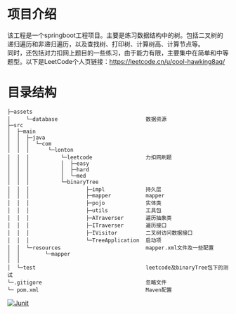 # 项目介绍

该工程是一个springboot工程项目。主要是练习数据结构中的树。包括二叉树的递归遍历和非递归遍历，以及查找树、打印树、计算树高、计算节点等。<br/>
同时，还包括对力扣网上题目的一些练习，由于能力有限，主要集中在简单和中等题型。以下是LeetCode个人页链接：<https://leetcode.cn/u/cool-hawking8aq/>
                      

# 目录结构

```          
├─assets
│     └─database                            数据资源
├─src
│  ├─main
│  │  ├─java
│  │  │  └─com
│  │  │      └─lonton
│  │  │          └─leetcode                 力扣网刷题
│  │  │          │  ├─easy
│  │  │          │  ├─hard
│  │  │          │  └─med
│  │  │          └─binaryTree
│  │  │                  ├─impl             持久层
│  │  │                  ├─mapper           mapper
│  │  │                  ├─pojo             实体类
│  │  │                  ├─utils            工具包
│  │  │                  ├─ATraverser       遍历抽象类
│  │  │                  ├─ITraverser       遍历接口     
│  │  │                  ├─IVisitor         二叉树访问数据接口
│  │  │                  └─TreeApplication  启动项                                      
│  │  └─resources                           mapper.xml文件及一些配置
│  │        └─mapper                         
│  │                            
│  └─test                                   leetcode及binaryTree包下的测试  
└─.gitigore                                 忽略文件
└─ pom.xml                                  Maven配置

```


[![Junit](https://github.com/Sally1005/data-structure/actions/workflows/blank.yml/badge.svg)](https://github.com/Sally1005/data-structure/actions/workflows/blank.yml)









